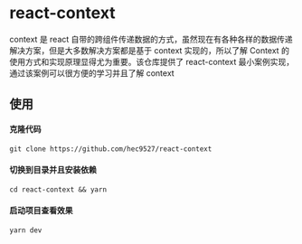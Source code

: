 # react-context

context 是 react 自带的跨组件传递数据的方式，虽然现在有各种各样的数据传递解决方案，但是大多数解决方案都是基于 context 实现的，所以了解 Context 的使用方式和实现原理显得尤为重要。该仓库提供了 react-context 最小案例实现，通过该案例可以很方便的学习并且了解 context

## 使用

#### 克隆代码

```shell
git clone https://github.com/hec9527/react-context
```

#### 切换到目录并且安装依赖

```shell
cd react-context && yarn
```

#### 启动项目查看效果

```shell
yarn dev
```

